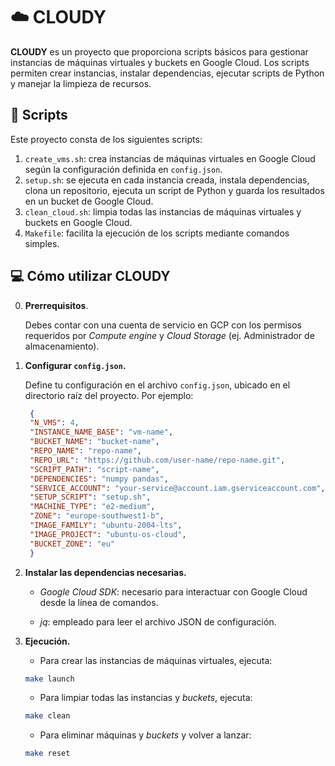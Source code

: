# ☁️ **CLOUDY**

**CLOUDY** es un proyecto que proporciona scripts básicos para gestionar instancias de máquinas virtuales y buckets en Google Cloud. Los scripts permiten crear instancias, instalar dependencias, ejecutar scripts de Python y manejar la limpieza de recursos.

## 📄 **Scripts**

Este proyecto consta de los siguientes scripts:

1. `create_vms.sh`: crea instancias de máquinas virtuales en Google Cloud según la configuración definida en `config.json`.
2. `setup.sh`: se ejecuta en cada instancia creada, instala dependencias, clona un repositorio, ejecuta un script de Python y guarda los resultados en un bucket de Google Cloud.
3. `clean_cloud.sh`: limpia todas las instancias de máquinas virtuales y buckets en Google Cloud.
4. `Makefile`: facilita la ejecución de los scripts mediante comandos simples.

## 💻 **Cómo utilizar CLOUDY**

0. **Prerrequisitos**.

   Debes contar con una cuenta de servicio en GCP con los permisos requeridos por *Compute engine* y *Cloud Storage* (ej. Administrador de almacenamiento).

1. **Configurar `config.json`.**

   Define tu configuración en el archivo `config.json`, ubicado en el directorio raíz del proyecto. Por ejemplo:

   ```json
    {
    "N_VMS": 4,
    "INSTANCE_NAME_BASE": "vm-name",
    "BUCKET_NAME": "bucket-name",
    "REPO_NAME": "repo-name",
    "REPO_URL": "https://github.com/user-name/repo-name.git",
    "SCRIPT_PATH": "script-name",
    "DEPENDENCIES": "numpy pandas",
    "SERVICE_ACCOUNT": "your-service@account.iam.gserviceaccount.com",
    "SETUP_SCRIPT": "setup.sh",
    "MACHINE_TYPE": "e2-medium",
    "ZONE": "europe-southwest1-b",
    "IMAGE_FAMILY": "ubuntu-2004-lts",
    "IMAGE_PROJECT": "ubuntu-os-cloud",
    "BUCKET_ZONE": "eu"
    }
    ```

2. **Instalar las dependencias necesarias.**

    - *Google Cloud SDK*: necesario para interactuar con Google Cloud desde la línea de comandos.

    - *jq*: empleado para leer el archivo JSON de configuración.

3. **Ejecución.**

    - Para crear las instancias de máquinas virtuales, ejecuta:

    ```bash
    make launch
    ```

    - Para limpiar todas las instancias y *buckets*, ejecuta:

    ```bash
    make clean
    ```

    - Para eliminar máquinas y *buckets* y volver a lanzar:

    ```bash
    make reset
    ```